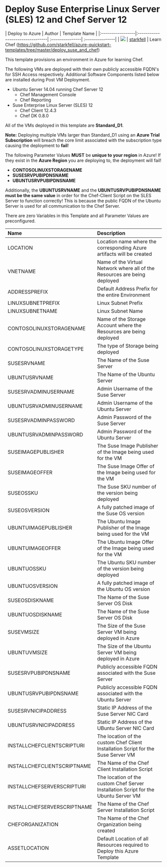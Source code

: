 # Deploy Suse Enterprise Linux Server (SLES) 12 and Chef Server 12

| Deploy to Azure  | Author                          | Template Name   |
|:-----------------|:--------------------------------| :---------------| :---------------|
| <a href="https://portal.azure.com/#create/Microsoft.Template/uri/https%3A%2F%2Fraw.githubusercontent.com%2Fstarkfell%2Fazure-quickstart-templates%2Fmaster%2Fdeploy_suse_and_chef%2Fdeploy_suse_and_chef%2FTemplates%2Fdeploy_suse_and_chef.json" target="_blank"><img src="http://azuredeploy.net/deploybutton_small.png"/></a> | [starkfell](https://github.com/starkfell) | Learn Chef (https://github.com/starkfell/azure-quickstart-templates/tree/master/deploy_suse_and_chef)

This template provisions an environment in Azure for learning Chef.
 
 The following VMs are deployed with their own publicly accessible FQDN's for SSH Access respectively. Additional Software Components listed below are installed during Post VM Deployment.
 - Ubuntu Server 14.04 running Chef Server 12
   - Chef Management Console
   - Chef Reporting
 - Suse Enterprise Linux Server (SLES) 12
   - Chef Client 12.4.3
   - Chef DK 0.8.0

All of the VMs deployed in this template are **Standard_D1**. 

**Note:** Deploying multiple VMs larger than Standard_D1 using an **Azure Trial Subscription** will breach the core limit associated with the subscription type causing the deployment to **fail**!

The following Parameter Values **MUST** be **unique to your region** in Azure! If they exist in the **Azure Region** you are deploying to, the deployment will fail!

 - **CONTOSOLINUXSTORAGENAME**
 - **SUSESRVPUBIPDNSNAME**
 - **UBUNTUSRVPUBIPDNSNAME**

 Additionally, the **UBUNTUSRVNAME** and the **UBUNTUSRVPUBIPDNSNAME** **must be the same value** in order for the Chef-Client Script on the SLES Server to function correctly! This is because
 the public FQDN of the Ubuntu Server is used for all communication to the Chef Server.
 
There are zero Variables in this Template and all Parameter Values are preconfigured.

| Name             | Description                      |
|:-----------------| :--------------------------------|
| LOCATION | Location name where the corresponding Azure artifacts will be created |
| VNETNAME | Name of the Virtual Network where all of the Resources are being deployed |
| ADDRESSPREFIX | Default Address Prefix for the entire Environment |
| LINUXSUBNETPREFIX | Linux Subnet Prefix |
| LINUXSUBNETNAME | Linux Subnet Name |
| CONTOSOLINUXSTORAGENAME | Name of the Storage Account where the Resources are being deployed |
| CONTOSOLINUXSTORAGETYPE | The type of Storage being deployed |
| SUSESRVNAME | The Name of the Suse Server|
| UBUNTUSRVNAME | The Name of the Ubuntu Server |
| SUSESRVADMINUSERNAME | Admin Username of the Suse Server |
| UBUNTUSRVADMINUSERNAME | Admin Username of the Ubuntu Server |
| SUSESRVADMINPASSWORD | Admin Password of the Suse Server |
| UBUNTUSRVADMINPASSWORD | Admin Password of the Ubuntu Server |
| SUSEIMAGEPUBLISHER | The Suse Image Publisher of the Image being used for the VM |
| SUSEIMAGEOFFER | The Suse Image Offer of the Image being used for the VM |
| SUSEOSSKU | The Suse SKU number of the version being deployed |
| SUSEOSVERSION | A fully patched image of the Suse OS version |
| UBUNTUIMAGEPUBLISHER | The Ubuntu Image Publisher of the Image being used for the VM |
| UBUNTUIMAGEOFFER | The Ubuntu Image Offer of the Image being used for the VM |
| UBUNTUOSSKU | The Ubuntu SKU number of the version being deployed |
| UBUNTUOSVERSION | A fully patched image of the Ubuntu OS version |
| SUSEOSDISKNAME | The Name of the Suse Server OS Disk |
| UBUNTUOSDISKNAME | The Name of the Suse Server OS Disk |
| SUSEVMSIZE | The Size of the Suse Server VM being deployed in Azure |
| UBUNTUVMSIZE | The Size of the Ubuntu Server VM being deployed in Azure |
| SUSESRVPUBIPDNSNAME | Publicly accessible FQDN associated with the Suse Server|
| UBUNTUSRVPUBIPDNSNAME | Publicly accessible FQDN associated with the Ubuntu Server |
| SUSESRVNICIPADDRESS | Static IP Address of the Suse Server NIC Card |
| UBUNTUSRVNICIPADDRESS | Static IP Address of the UBuntu Server NIC Card |
| INSTALLCHEFCLIENTSCRIPTURI | The location of the custom Chef Client Installation Script for the Suse Server VM |
| INSTALLCHEFCLIENTSCRIPTNAME | The Name of the Chef Client Installation Script |
| INSTALLCHEFSERVERSCRIPTURI | The location of the custom Chef Server Installation Script for the Ubuntu Server VM |
| INSTALLCHEFSERVERSCRIPTNAME | The Name of the Chef Server Installation Script |
| CHEFORGANIZATION | The Name of the Chef Organization being created |
| ASSETLOCATION | Default Location of all Resources required to Deploy this Azure Template |
